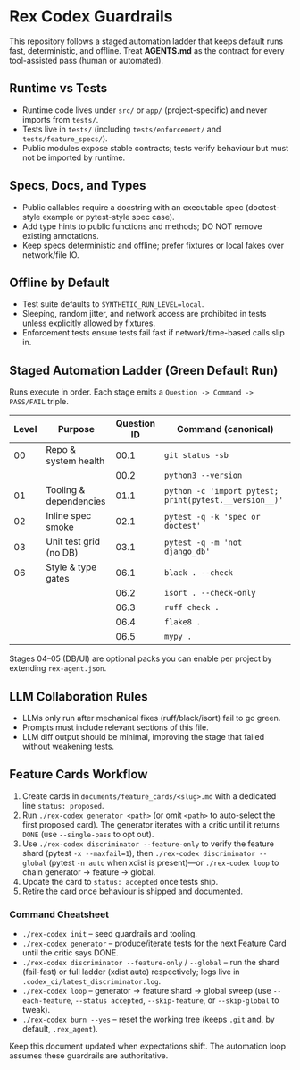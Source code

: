# Rex Codex Guardrails

This repository follows a staged automation ladder that keeps default runs fast, deterministic, and offline. Treat **AGENTS.md** as the contract for every tool-assisted pass (human or automated).

## Runtime vs Tests
- Runtime code lives under `src/` or `app/` (project-specific) and never imports from `tests/`.
- Tests live in `tests/` (including `tests/enforcement/` and `tests/feature_specs/`).
- Public modules expose stable contracts; tests verify behaviour but must not be imported by runtime.

## Specs, Docs, and Types
- Public callables require a docstring with an executable spec (doctest-style example or pytest-style spec case).
- Add type hints to public functions and methods; DO NOT remove existing annotations.
- Keep specs deterministic and offline; prefer fixtures or local fakes over network/file IO.

## Offline by Default
- Test suite defaults to `SYNTHETIC_RUN_LEVEL=local`.
- Sleeping, random jitter, and network access are prohibited in tests unless explicitly allowed by fixtures.
- Enforcement tests ensure tests fail fast if network/time-based calls slip in.

## Staged Automation Ladder (Green Default Run)
Runs execute in order. Each stage emits a `Question -> Command -> PASS/FAIL` triple.

| Level | Purpose                         | Question ID | Command (canonical)                               |
|-------|---------------------------------|-------------|----------------------------------------------------|
| 00    | Repo & system health            | 00.1        | `git status -sb`                                   |
|       |                                 | 00.2        | `python3 --version`                                |
| 01    | Tooling & dependencies          | 01.1        | `python -c 'import pytest; print(pytest.__version__)'` |
| 02    | Inline spec smoke               | 02.1        | `pytest -q -k 'spec or doctest'`                   |
| 03    | Unit test grid (no DB)          | 03.1        | `pytest -q -m 'not django_db'`                     |
| 06    | Style & type gates               | 06.1        | `black . --check`                                  |
|       |                                 | 06.2        | `isort . --check-only`                             |
|       |                                 | 06.3        | `ruff check .`                                     |
|       |                                 | 06.4        | `flake8 .`                                         |
|       |                                 | 06.5        | `mypy .`                                           |

Stages 04–05 (DB/UI) are optional packs you can enable per project by extending `rex-agent.json`.

## LLM Collaboration Rules
- LLMs only run after mechanical fixes (ruff/black/isort) fail to go green.
- Prompts must include relevant sections of this file.
- LLM diff output should be minimal, improving the stage that failed without weakening tests.

## Feature Cards Workflow
1. Create cards in `documents/feature_cards/<slug>.md` with a dedicated line `status: proposed`.
2. Run `./rex-codex generator <path>` (or omit `<path>` to auto-select the first proposed card). The generator iterates with a critic until it returns `DONE` (use `--single-pass` to opt out).
3. Use `./rex-codex discriminator --feature-only` to verify the feature shard (pytest `-x --maxfail=1`), then `./rex-codex discriminator --global` (pytest `-n auto` when xdist is present)—or `./rex-codex loop` to chain generator → feature → global.
4. Update the card to `status: accepted` once tests ship.
5. Retire the card once behaviour is shipped and documented.

### Command Cheatsheet
- `./rex-codex init` – seed guardrails and tooling.
- `./rex-codex generator` – produce/iterate tests for the next Feature Card until the critic says DONE.
- `./rex-codex discriminator --feature-only` / `--global` – run the shard (fail-fast) or full ladder (xdist auto) respectively; logs live in `.codex_ci/latest_discriminator.log`.
- `./rex-codex loop` – generator → feature shard → global sweep (use `--each-feature`, `--status accepted`, `--skip-feature`, or `--skip-global` to tweak).
- `./rex-codex burn --yes` – reset the working tree (keeps `.git` and, by default, `.rex_agent`).

Keep this document updated when expectations shift. The automation loop assumes these guardrails are authoritative.
